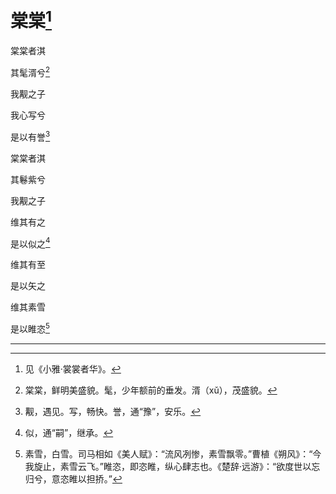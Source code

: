    

# 棠棠[^1]

棠棠者淇

其髦湑兮[^2]

我觏之子

我心写兮

是以有誉[^3]

棠棠者淇

其鬈紫兮

我觏之子

维其有之

是以似之[^4]

维其有至

是以矢之

维其素雪

是以睢恣[^5]

* * *

[^1]: 见《小雅·裳裳者华》。
[^2]: 棠棠，鲜明美盛貌。髦，少年额前的垂发。湑（xǔ），茂盛貌。
[^3]: 觏，遇见。写，畅快。誉，通“豫”，安乐。
[^4]: 似，通“嗣”，继承。
[^5]: 素雪，白雪。司马相如《美人赋》：“流风冽惨，素雪飘零。”曹植《朔风》：“今我旋止，素雪云飞。”睢恣，即恣睢，纵心肆志也。《楚辞·远游》：“欲度世以忘归兮，意恣睢以担挢。”